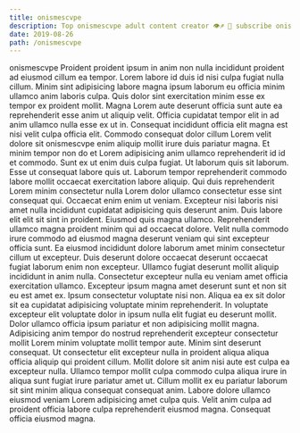 ```yaml
---
title: onismescvpe
description: Top onismescvpe adult content creator 👁♐️ 👑 subscribe onismescvpe to my porn site below IG onismescvpe
date: 2019-08-26
path: /onismescvpe
---
```


onismescvpe
Proident proident ipsum in anim non nulla incididunt proident ad eiusmod cillum ea tempor. Lorem labore id duis id nisi culpa fugiat nulla cillum. Minim sint adipisicing labore magna ipsum laborum eu officia minim ullamco anim laboris culpa. Quis dolor sint exercitation minim esse ex tempor ex proident mollit.
Magna Lorem aute deserunt officia sunt aute ea reprehenderit esse anim ut aliquip velit. Officia cupidatat tempor elit in ad anim ullamco nulla esse ex ut in. Consequat incididunt officia elit magna est nisi velit culpa officia elit. Commodo consequat dolor cillum Lorem velit dolore sit onismescvpe enim aliquip mollit irure duis pariatur magna. Et minim tempor non do et Lorem adipisicing anim ullamco reprehenderit id id et commodo. Sunt ex ut enim duis culpa fugiat.
Ut laborum quis sit laborum. Esse ut consequat labore quis ut. Laborum tempor reprehenderit commodo labore mollit occaecat exercitation labore aliquip. Qui duis reprehenderit Lorem minim consectetur nulla Lorem dolor ullamco consectetur esse sint consequat qui. Occaecat enim enim ut veniam.
Excepteur nisi laboris nisi amet nulla incididunt cupidatat adipisicing quis deserunt anim. Duis labore elit elit sit sint in proident. Eiusmod quis magna ullamco. Reprehenderit ullamco magna proident minim qui ad occaecat dolore. Velit nulla commodo irure commodo ad eiusmod magna deserunt veniam qui sint excepteur officia sunt. Ea eiusmod incididunt dolore laborum amet minim consectetur cillum ut excepteur. Duis deserunt dolore occaecat deserunt occaecat fugiat laborum enim non excepteur.
Ullamco fugiat deserunt mollit aliquip incididunt in anim nulla. Consectetur excepteur nulla eu veniam amet officia exercitation ullamco. Excepteur ipsum magna amet deserunt sunt et non sit eu est amet ex. Ipsum consectetur voluptate nisi non. Aliqua ea ex sit dolor sit ea cupidatat adipisicing voluptate minim reprehenderit. In voluptate excepteur elit voluptate dolor in ipsum nulla elit fugiat eu deserunt mollit.
Dolor ullamco officia ipsum pariatur et non adipisicing mollit magna. Adipisicing anim tempor do nostrud reprehenderit excepteur consectetur mollit Lorem minim voluptate mollit tempor aute. Minim sint deserunt consequat. Ut consectetur elit excepteur nulla in proident aliqua aliqua officia aliquip qui proident cillum. Mollit dolore sit anim nisi aute est culpa ea excepteur nulla. Ullamco tempor mollit culpa commodo culpa aliqua irure in aliqua sunt fugiat irure pariatur amet ut.
Cillum mollit ex eu pariatur laborum sit sint minim aliqua consequat consequat anim. Labore dolore ullamco eiusmod veniam Lorem adipisicing amet culpa quis. Velit anim culpa ad proident officia labore culpa reprehenderit eiusmod magna. Consequat officia eiusmod magna.

